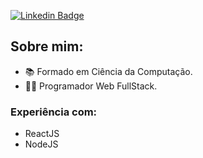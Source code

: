 [![Linkedin Badge](https://img.shields.io/badge/-LinkedIn-blue?style=flat-square&logo=Linkedin&logoColor=white&link=https://www.linkedin.com/in/lucas-bittencourt/)](https://www.linkedin.com/in/lucas-massignani-coelho-da-silva-a22218176/)

## Sobre mim: 
- 📚 Formado em Ciência da Computação.
- 👨‍💻 Programador Web FullStack.

### Experiência com:
- ReactJS
- NodeJS
